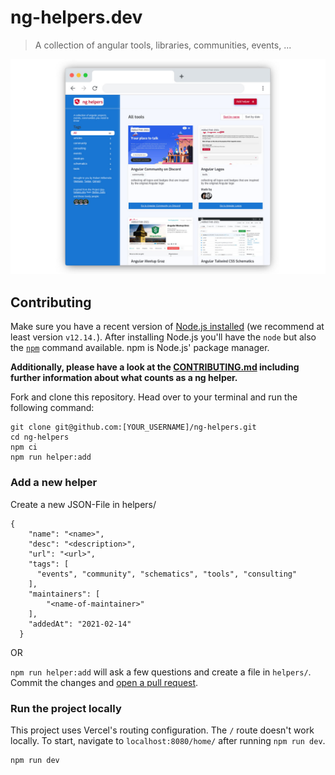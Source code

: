 # ng-helpers.dev

> A collection of angular tools, libraries, communities, events, ...

![Screenshot of tiny-helpers.dev](./screenshot.jpg)

## Contributing

Make sure you have a recent version of [Node.js installed](https://nodejs.org/en/) (we recommend at least version `v12.14.`). After installing Node.js you'll have the `node` but also the [`npm`](https://www.npmjs.com/) command available. npm is Node.js' package manager.

**Additionally, please have a look at the [CONTRIBUTING.md](./CONTRIBUTING.md) including further information about what counts as a ng helper.**

Fork and clone this repository. Head over to your terminal and run the following command:

```
git clone git@github.com:[YOUR_USERNAME]/ng-helpers.git
cd ng-helpers
npm ci
npm run helper:add
```

### Add a new helper

Create a new JSON-File  in helpers/ 
```
{
    "name": "<name>",
    "desc": "<description>",
    "url": "<url>",
    "tags": [
      "events", "community", "schematics", "tools", "consulting"
    ],
    "maintainers": [
        "<name-of-maintainer>"
    ],
    "addedAt": "2021-02-14"
  }
```

OR

`npm run helper:add` will ask a few questions and create a file in `helpers/`.
Commit the changes and [open a pull request](https://help.github.com/en/github/collaborating-with-issues-and-pull-requests/creating-a-pull-request).

### Run the project locally

This project uses Vercel's routing configuration. The `/` route doesn't work locally. To start, navigate to `localhost:8080/home/` after running `npm run dev`.

```
npm run dev
```

